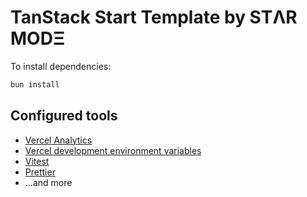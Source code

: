 # TanStack Start Template by STΛR MODΞ

To install dependencies:

```sh
bun install
```

## Configured tools

- [Vercel Analytics](https://vercel.com/docs/analytics)
- [Vercel development environment variables](https://vercel.com/docs/environment-variables#development-environment-variables)
- [Vitest](https://vitest.dev/)
- [Prettier](https://prettier.io/)
- ...and more
